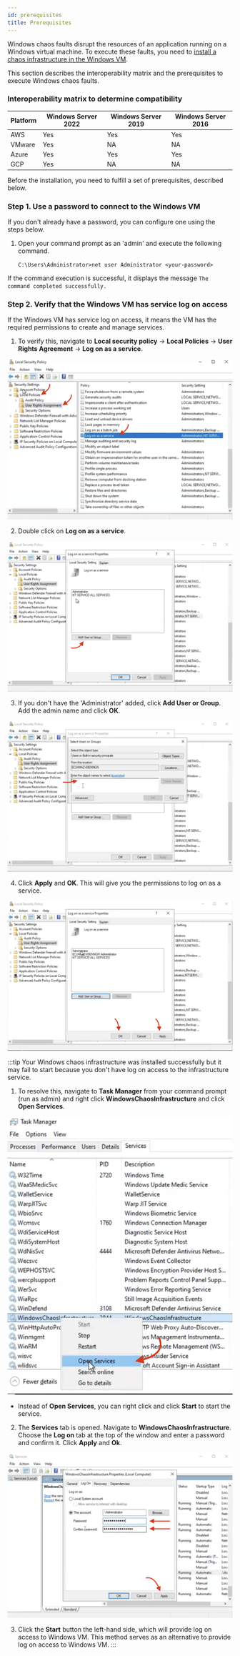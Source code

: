 ```yaml
---
id: prerequisites
title: Prerequisites
---
```


Windows chaos faults disrupt the resources of an application running on a Windows virtual machine. To execute these faults, you need to [install a chaos infrastructure in the Windows VM](/docs/chaos-engineering/chaos-faults/prerequisites/chaos-infrastructure/windows-chaos-infrastructure). 



This section describes the interoperability matrix and the prerequisites to execute Windows chaos faults.

### Interoperability matrix to determine compatibility

| Platform | Windows Server 2022 | Windows Server 2019 | Windows Server 2016 |
|----------|---------------------|---------------------|---------------------|
| AWS      | Yes                 | Yes                 | Yes                 |
| VMware   | Yes                 | NA                  | NA                  |
| Azure    | Yes                 | Yes                 | Yes                 |
| GCP      | Yes                 | NA                  | NA                  |


Before the installation, you need to fulfill a set of prerequisites, described below.

### Step 1. Use a password to connect to the Windows VM

If you don't already have a password, you can configure one using the steps below.
  1. Open your command prompt as an 'admin' and execute the following command.

      ```
      C:\Users\Administrator>net user Administrator <your-password>
      ```
If the command execution is successful, it displays the message
`The command completed successfully.`

### Step 2. Verify that the Windows VM has service log on access

If the Windows VM has service log on access, it means the VM has the required permissions to create and manage services. 

1. To verify this, navigate to **Local security policy** -> **Local Policies** -> **User Rights Agreement** -> **Log on as a service**.

![](./static/images/prerequisites/lsp-1.png)

2. Double click on **Log on as a service**.

![](./static/images/prerequisites/add-user-2.png)

3. If you don't have the 'Administrator' added, click **Add User or Group**. Add the admin name and click **OK**. 

![](./static/images/prerequisites/enter-name-3.png)

4. Click **Apply** and **OK**. This will give you the permissions to log on as a service.

![](./static/images/prerequisites/apply-4.png)

:::tip
Your Windows chaos infrastructure was installed successfully but it may fail to start because you don't have log on access to the infrastructure service. 
1. To resolve this, navigate to **Task Manager** from your command prompt (run as admin) and right click **WindowsChaosInfrastructure** and click **Open Services**.

![](./static/images/prerequisites/alt-1.png)

* Instead of **Open Services**, you can right click and click **Start** to start the service.

2. The **Services** tab is opened. Navigate to **WindowsChaosInfrastructure**. Choose the **Log on** tab at the top of the window and enter a password and confirm it. Click **Apply** and **Ok**.

![](./static/images/prerequisites/alt-2.png)

3. Click the **Start** button the left-hand side, which will provide log on access to Windows VM. This method serves as an alternative to provide log on access to Windows VM.
:::